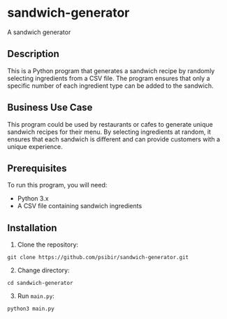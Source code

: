 # sandwich-generator
A sandwich generator

## Description
This is a Python program that generates a sandwich recipe by randomly selecting ingredients from a CSV file. The program ensures that only a specific number of each ingredient type can be added to the sandwich.

## Business Use Case
This program could be used by restaurants or cafes to generate unique sandwich recipes for their menu. By selecting ingredients at random, it ensures that each sandwich is different and can provide customers with a unique experience.

## Prerequisites
To run this program, you will need:

* Python 3.x
* A CSV file containing sandwich ingredients

## Installation

1. Clone the repository:
```
git clone https://github.com/psibir/sandwich-generator.git
```

2. Change directory:
```
cd sandwich-generator
```

3. Run ```main.py```:
```
python3 main.py
```


